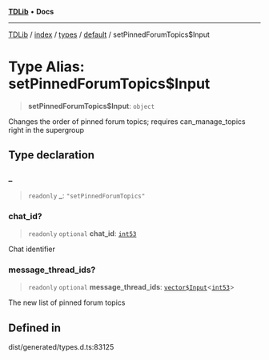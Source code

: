 [**TDLib**](../../../../../../README.md) • **Docs**

***

[TDLib](../../../../../../modules.md) / [index](../../../../../README.md) / [types](../../../README.md) / [default](../README.md) / setPinnedForumTopics$Input

# Type Alias: setPinnedForumTopics$Input

> **setPinnedForumTopics$Input**: `object`

Changes the order of pinned forum topics; requires can_manage_topics right in the supergroup

## Type declaration

### \_

> `readonly` **\_**: `"setPinnedForumTopics"`

### chat\_id?

> `readonly` `optional` **chat\_id**: [`int53`](int53.md)

Chat identifier

### message\_thread\_ids?

> `readonly` `optional` **message\_thread\_ids**: [`vector$Input`](vector$Input.md)\<[`int53`](int53.md)\>

The new list of pinned forum topics

## Defined in

dist/generated/types.d.ts:83125

